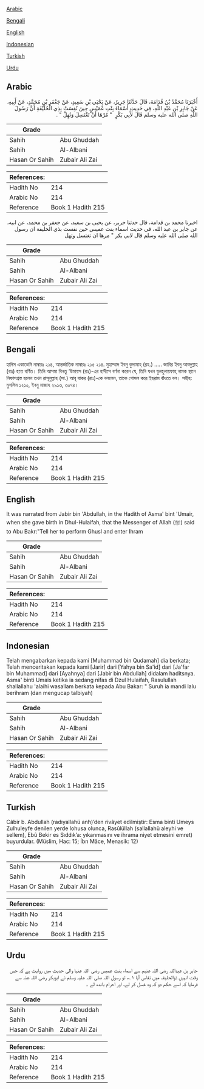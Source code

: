 [Arabic](#arabic)

[Bengali](#bengali)

[English](#english)

[Indonesian](#indonesian)

[Turkish](#turkish)

[Urdu](#urdu)

## Arabic


<div dir="rtl" lang="ar" style={{fontSize:'larger',backgroundColor:'#f8f9fa',padding:20}}>
أَخْبَرَنَا مُحَمَّدُ بْنُ قُدَامَةَ، قَالَ حَدَّثَنَا جَرِيرٌ، عَنْ يَحْيَى بْنِ سَعِيدٍ، عَنْ جَعْفَرِ بْنِ مُحَمَّدٍ، عَنْ أَبِيهِ، عَنْ جَابِرِ بْنِ عَبْدِ اللَّهِ، فِي حَدِيثِ أَسْمَاءَ بِنْتِ عُمَيْسٍ حِينَ نُفِسَتْ بِذِي الْحُلَيْفَةِ أَنَّ رَسُولَ اللَّهِ صلى الله عليه وسلم قَالَ لأَبِي بَكْرٍ ‏ "‏ مُرْهَا أَنْ تَغْتَسِلَ وَتُهِلَّ ‏"‏ ‏.‏
</div>
<div style={{backgroundColor:'#f8f9fa',padding:20, marginBottom: 10}}><table> <thead> <tr> <th>Grade</th> <th></th> </tr> </thead> <tbody> <tr><td>Sahih</td><td>Abu Ghuddah</td></tr><tr><td>Sahih</td><td>Al-Albani</td></tr><tr><td>Hasan Or Sahih</td><td>Zubair Ali Zai</td></tr></tbody></table><table> <thead> <tr> <th>References:</th> <th></th> </tr> </thead> <tbody><tr><td>Hadith No</td><td>214</td></tr><tr><td>Arabic No</td><td>214</td></tr><tr><td>Reference</td><td>Book 1 Hadith 215</td></tr></tbody></table></div>


<div dir="rtl" lang="ar" style={{fontSize:'larger',backgroundColor:'#f8f9fa',padding:20}}>
اخبرنا محمد بن قدامة، قال حدثنا جرير، عن يحيى بن سعيد، عن جعفر بن محمد، عن ابيه، عن جابر بن عبد الله، في حديث اسماء بنت عميس حين نفست بذي الحليفة ان رسول الله صلى الله عليه وسلم قال لابي بكر " مرها ان تغتسل وتهل
</div>
<div style={{backgroundColor:'#f8f9fa',padding:20, marginBottom: 10}}><table> <thead> <tr> <th>Grade</th> <th></th> </tr> </thead> <tbody> <tr><td>Sahih</td><td>Abu Ghuddah</td></tr><tr><td>Sahih</td><td>Al-Albani</td></tr><tr><td>Hasan Or Sahih</td><td>Zubair Ali Zai</td></tr></tbody></table><table> <thead> <tr> <th>References:</th> <th></th> </tr> </thead> <tbody><tr><td>Hadith No</td><td>214</td></tr><tr><td>Arabic No</td><td>214</td></tr><tr><td>Reference</td><td>Book 1 Hadith 215</td></tr></tbody></table></div>

## Bengali


<div dir="ltr" lang="bn" style={{fontSize:'larger',backgroundColor:'#f8f9fa',padding:20}}>
হাদিস একাডেমি নাম্বারঃ ২১৪, আন্তর্জাতিক নাম্বারঃ ২১৫ ২১৪. মুহাম্মাদ ইবনু কুদামাহ্ (রহ.) ..... জাবির ইবনু আবদুল্লাহ (রাঃ) হতে বর্ণিত। তিনি আসমা বিনতু ‘উমায়স (রাঃ)-এর হাদীসে বর্ণনা করেন যে, তিনি যখন যুলহুলায়ফাহ্ নামক স্থানে নিফাসগ্রস্ত হলেন তখন রাসূলুল্লাহ (সা.) আবূ বাকর (রাঃ)-কে বললেন, তাকে গোসল করে ইহরাম বাঁধতে বল। সহীহ: মুসলিম ১২১০, ইবনু মাজাহ ২৯১৩, ৩০৭৪।
</div>
<div style={{backgroundColor:'#f8f9fa',padding:20, marginBottom: 10}}><table> <thead> <tr> <th>Grade</th> <th></th> </tr> </thead> <tbody> <tr><td>Sahih</td><td>Abu Ghuddah</td></tr><tr><td>Sahih</td><td>Al-Albani</td></tr><tr><td>Hasan Or Sahih</td><td>Zubair Ali Zai</td></tr></tbody></table><table> <thead> <tr> <th>References:</th> <th></th> </tr> </thead> <tbody><tr><td>Hadith No</td><td>214</td></tr><tr><td>Arabic No</td><td>214</td></tr><tr><td>Reference</td><td>Book 1 Hadith 215</td></tr></tbody></table></div>

## English


<div dir="ltr" lang="en" style={{fontSize:'larger',backgroundColor:'#f8f9fa',padding:20}}>
It was narrated from Jabir bin 'Abdullah, in the Hadith of Asma' bint 'Umair, when she gave birth in Dhul-Hulaifah, that the Messenger of Allah (ﷺ) said to Abu Bakr:"Tell her to perform Ghusl and enter Ihram
</div>
<div style={{backgroundColor:'#f8f9fa',padding:20, marginBottom: 10}}><table> <thead> <tr> <th>Grade</th> <th></th> </tr> </thead> <tbody> <tr><td>Sahih</td><td>Abu Ghuddah</td></tr><tr><td>Sahih</td><td>Al-Albani</td></tr><tr><td>Hasan Or Sahih</td><td>Zubair Ali Zai</td></tr></tbody></table><table> <thead> <tr> <th>References:</th> <th></th> </tr> </thead> <tbody><tr><td>Hadith No</td><td>214</td></tr><tr><td>Arabic No</td><td>214</td></tr><tr><td>Reference</td><td>Book 1 Hadith 215</td></tr></tbody></table></div>

## Indonesian


<div dir="ltr" lang="id" style={{fontSize:'larger',backgroundColor:'#f8f9fa',padding:20}}>
Telah mengabarkan kepada kami [Muhammad bin Qudamah] dia berkata; Telah menceritakan kepada kami [Jarir] dari [Yahya bin Sa'id] dari [Ja'far bin Muhammad] dari [Ayahnya] dari [Jabir bin Abdullah] didalam haditsnya. Asma' binti Umais ketika ia sedang nifas di Dzul Hulaifah, Rasulullah shallallahu 'alaihi wasallam berkata kepada Abu Bakar: " Suruh ia mandi lalu berihram (dan mengucap talbiyah)
</div>
<div style={{backgroundColor:'#f8f9fa',padding:20, marginBottom: 10}}><table> <thead> <tr> <th>Grade</th> <th></th> </tr> </thead> <tbody> <tr><td>Sahih</td><td>Abu Ghuddah</td></tr><tr><td>Sahih</td><td>Al-Albani</td></tr><tr><td>Hasan Or Sahih</td><td>Zubair Ali Zai</td></tr></tbody></table><table> <thead> <tr> <th>References:</th> <th></th> </tr> </thead> <tbody><tr><td>Hadith No</td><td>214</td></tr><tr><td>Arabic No</td><td>214</td></tr><tr><td>Reference</td><td>Book 1 Hadith 215</td></tr></tbody></table></div>

## Turkish


<div dir="ltr" lang="tr" style={{fontSize:'larger',backgroundColor:'#f8f9fa',padding:20}}>
Câbir b. Abdullah (radıyallahü anh)’den rivâyet edilmiştir: Esma binti Umeys Zulhuleyfe denilen yerde lohusa olunca, Rasûlüllah (sallallahü aleyhi ve sellem), Ebû Bekir es Sıddık’a: yıkanmasını ve ihrama niyet etmesini emret) buyurdular. (Müslim, Hac: 15; İbn Mâce, Menasik: 12)
</div>
<div style={{backgroundColor:'#f8f9fa',padding:20, marginBottom: 10}}><table> <thead> <tr> <th>Grade</th> <th></th> </tr> </thead> <tbody> <tr><td>Sahih</td><td>Abu Ghuddah</td></tr><tr><td>Sahih</td><td>Al-Albani</td></tr><tr><td>Hasan Or Sahih</td><td>Zubair Ali Zai</td></tr></tbody></table><table> <thead> <tr> <th>References:</th> <th></th> </tr> </thead> <tbody><tr><td>Hadith No</td><td>214</td></tr><tr><td>Arabic No</td><td>214</td></tr><tr><td>Reference</td><td>Book 1 Hadith 215</td></tr></tbody></table></div>

## Urdu


<div dir="rtl" lang="ur" style={{fontSize:'larger',backgroundColor:'#f8f9fa',padding:20}}>
جابر بن عبداللہ رضی اللہ عنہم سے اسماء بنت عمیس رضی اللہ عنہا والی حدیث میں روایت ہے کہ جس وقت انہیں ذوالحلیفہ میں نفاس آیا ۱؎، تو رسول اللہ صلی اللہ علیہ وسلم نے ابوبکر رضی اللہ عنہ سے فرمایا کہ اسے حکم دو کہ وہ غسل کر لے، اور احرام باندھ لے ۔
</div>
<div style={{backgroundColor:'#f8f9fa',padding:20, marginBottom: 10}}><table> <thead> <tr> <th>Grade</th> <th></th> </tr> </thead> <tbody> <tr><td>Sahih</td><td>Abu Ghuddah</td></tr><tr><td>Sahih</td><td>Al-Albani</td></tr><tr><td>Hasan Or Sahih</td><td>Zubair Ali Zai</td></tr></tbody></table><table> <thead> <tr> <th>References:</th> <th></th> </tr> </thead> <tbody><tr><td>Hadith No</td><td>214</td></tr><tr><td>Arabic No</td><td>214</td></tr><tr><td>Reference</td><td>Book 1 Hadith 215</td></tr></tbody></table></div>